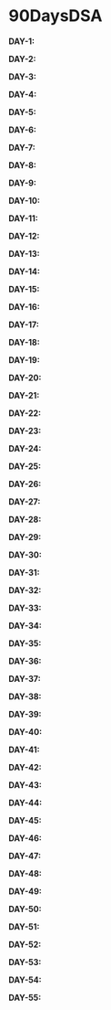 # 90DaysDSA

**DAY-1:**

**DAY-2:**

**DAY-3:**

**DAY-4:**

**DAY-5:**

**DAY-6:**

**DAY-7:**

**DAY-8:**

**DAY-9:**

**DAY-10:**

**DAY-11:**

**DAY-12:**

**DAY-13:**

**DAY-14:**

**DAY-15:**

**DAY-16:**

**DAY-17:**

**DAY-18:**

**DAY-19:**

**DAY-20:**

**DAY-21:**

**DAY-22:**

**DAY-23:**

**DAY-24:**

**DAY-25:**

**DAY-26:**

**DAY-27:**

**DAY-28:**

**DAY-29:**

**DAY-30:**

**DAY-31:**

**DAY-32:**

**DAY-33:**

**DAY-34:**

**DAY-35:**

**DAY-36:**

**DAY-37:**

**DAY-38:**

**DAY-39:**

**DAY-40:**

**DAY-41:**

**DAY-42:**

**DAY-43:**

**DAY-44:**

**DAY-45:**

**DAY-46:**

**DAY-47:**

**DAY-48:**

**DAY-49:**

**DAY-50:**

**DAY-51:**

**DAY-52:**

**DAY-53:**

**DAY-54:**

**DAY-55:**
